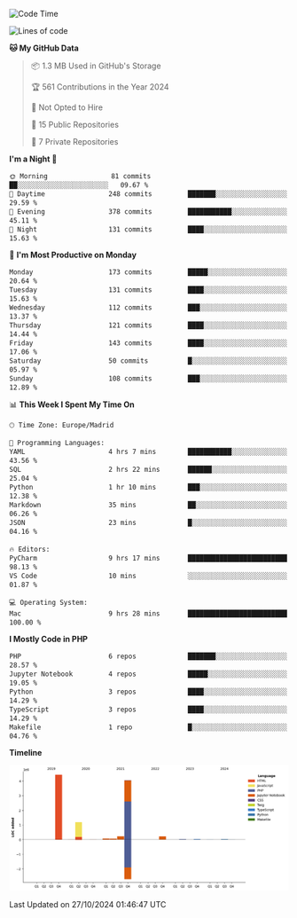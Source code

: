 <!--START_SECTION:waka-->
![Code Time](http://img.shields.io/badge/Code%20Time-433%20hrs%2017%20mins-blue)

![Lines of code](https://img.shields.io/badge/From%20Hello%20World%20I%27ve%20Written-10.4%20million%20lines%20of%20code-blue)

**🐱 My GitHub Data** 

> 📦 1.3 MB Used in GitHub's Storage 
 > 
> 🏆 561 Contributions in the Year 2024
 > 
> 🚫 Not Opted to Hire
 > 
> 📜 15 Public Repositories 
 > 
> 🔑 7 Private Repositories 
 > 
**I'm a Night 🦉** 

```text
🌞 Morning                81 commits          ██░░░░░░░░░░░░░░░░░░░░░░░   09.67 % 
🌆 Daytime                248 commits         ███████░░░░░░░░░░░░░░░░░░   29.59 % 
🌃 Evening                378 commits         ███████████░░░░░░░░░░░░░░   45.11 % 
🌙 Night                  131 commits         ████░░░░░░░░░░░░░░░░░░░░░   15.63 % 
```
📅 **I'm Most Productive on Monday** 

```text
Monday                   173 commits         █████░░░░░░░░░░░░░░░░░░░░   20.64 % 
Tuesday                  131 commits         ████░░░░░░░░░░░░░░░░░░░░░   15.63 % 
Wednesday                112 commits         ███░░░░░░░░░░░░░░░░░░░░░░   13.37 % 
Thursday                 121 commits         ████░░░░░░░░░░░░░░░░░░░░░   14.44 % 
Friday                   143 commits         ████░░░░░░░░░░░░░░░░░░░░░   17.06 % 
Saturday                 50 commits          █░░░░░░░░░░░░░░░░░░░░░░░░   05.97 % 
Sunday                   108 commits         ███░░░░░░░░░░░░░░░░░░░░░░   12.89 % 
```


📊 **This Week I Spent My Time On** 

```text
🕑︎ Time Zone: Europe/Madrid

💬 Programming Languages: 
YAML                     4 hrs 7 mins        ███████████░░░░░░░░░░░░░░   43.56 % 
SQL                      2 hrs 22 mins       ██████░░░░░░░░░░░░░░░░░░░   25.04 % 
Python                   1 hr 10 mins        ███░░░░░░░░░░░░░░░░░░░░░░   12.38 % 
Markdown                 35 mins             ██░░░░░░░░░░░░░░░░░░░░░░░   06.26 % 
JSON                     23 mins             █░░░░░░░░░░░░░░░░░░░░░░░░   04.16 % 

🔥 Editors: 
PyCharm                  9 hrs 17 mins       █████████████████████████   98.13 % 
VS Code                  10 mins             ░░░░░░░░░░░░░░░░░░░░░░░░░   01.87 % 

💻 Operating System: 
Mac                      9 hrs 28 mins       █████████████████████████   100.00 % 
```

**I Mostly Code in PHP** 

```text
PHP                      6 repos             ███████░░░░░░░░░░░░░░░░░░   28.57 % 
Jupyter Notebook         4 repos             █████░░░░░░░░░░░░░░░░░░░░   19.05 % 
Python                   3 repos             ████░░░░░░░░░░░░░░░░░░░░░   14.29 % 
TypeScript               3 repos             ████░░░░░░░░░░░░░░░░░░░░░   14.29 % 
Makefile                 1 repo              █░░░░░░░░░░░░░░░░░░░░░░░░   04.76 % 
```



**Timeline**

![Lines of Code chart](https://raw.githubusercontent.com/danisoronellas/danisoronellas/main/assets/bar_graph.png)


 Last Updated on 27/10/2024 01:46:47 UTC
<!--END_SECTION:waka-->
